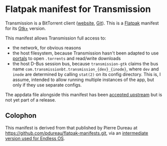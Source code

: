 # Flatpak manifest for Transmission

Transmission is a BitTorrent client ([website](https://transmissionbt.com/), [Git](https://github.com/transmission/transmission)). This is a [Flatpak](http://flatpak.org/) manifest for its [Gtk+](https://www.gtk.org/) version.

This manifest allows Transmission full access to:

* the network, for obvious reasons
* the host filesystem, because Transmission hasn't been adapted to use [portals](https://github.com/flatpak/flatpak/wiki/Portals) to open `.torrents` and read/write downloads
* the host D-Bus session bus, because `transmission-gtk` claims the bus name `com.transmissionbt.transmission_{dev}_{inode}`, where `dev` and `inode` are determined by calling `stat(2)` on its config directory. This is, I assume, intended to allow running multiple instances of the app, but only if they use separate configs.

The appdata file alongside this manifest has been [accepted upstream](https://github.com/transmission/transmission/pull/224) but is not yet part of a release.

## Colophon

This manifest is derived from that published by Pierre Dureau at <https://github.com/pdureau/flatpak-manifests.git>, via an [intermediate version used for Endless OS](https://github.com/endlessm/transmission-flatpak).
